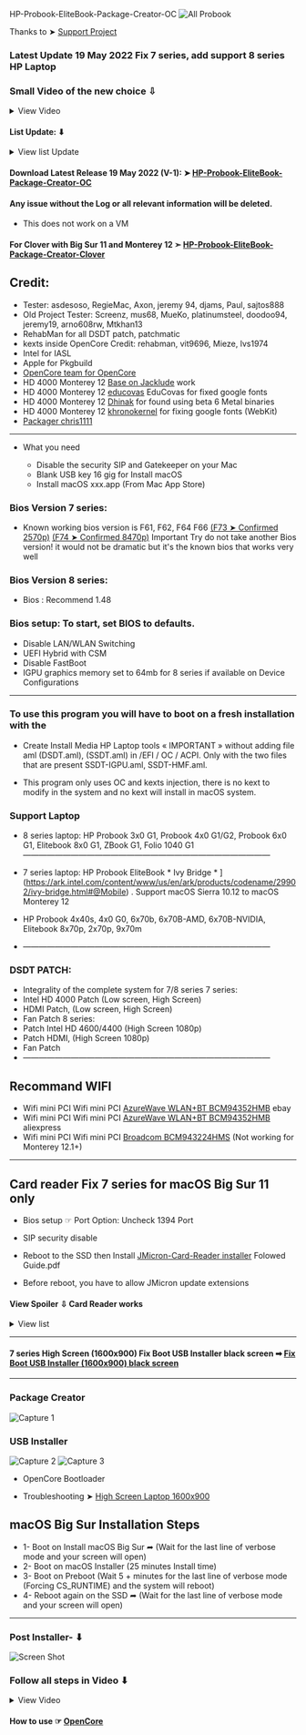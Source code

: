 HP-Probook-EliteBook-Package-Creator-OC
![All Probook](https://user-images.githubusercontent.com/6248794/149630159-70386943-75b8-45f6-8c56-0efc83432bf3.png)

Thanks to ➤ [Support Project](https://github.com/chris1111/HP-Probook-EliteBook-Package-Creator-OC/blob/master/Support-HP-Probook-EliteBook-Package-Creator-OC-Project.md)

###  Latest Update 19 May 2022 Fix 7 series, add support 8 series HP Laptop

### Small Video of the new choice ⇩
<details> 
  <summary>View Video</summary>

#### Choice 8 series OpenCore USB:
https://user-images.githubusercontent.com/6248794/169624050-818f97bc-c0b3-48b4-9805-a32ea8d0f979.mov

#### Choice 8 series for Monterey 12:
[](https://user-images.githubusercontent.com/6248794/169172551-4c7d10eb-38af-4c10-b835-be88e04ad74d.mov)

#### Choice 7 series for Monterey 12:
https://user-images.githubusercontent.com/6248794/169596487-941d1845-7552-4148-9e1f-047c36fc6ab2.mov

#### Choice 7 series for Big Sur 11:
https://user-images.githubusercontent.com/6248794/169597351-f70b53d6-14ed-4cb1-829c-787a3bbced14.mov


</details>

#### List Update: ⬇︎
<details> 
  <summary>View list Update</summary>

- Update 12 April 2022 Rollback VoodooPS2Controller

- Update 10 April 2022 update OC 0.8.0-2022-04-08, Update many future

- Update 08 April 2022 Use AirportBrcmFixup-2.1.3, remove  AirportBrcmFixup boot args and applbkl=1 boot args
- Update 05 April 2022 Default theme Flavours-AppleDisk

- Update 04 April 2022 Fix macOS Monterey 12.2 or later

- Update 03 April 2022 Fix somes Wifi card, remove SMCSuperIO.kext
  
- Update 13 Mar 2022 SMCSuperIO after VirtualSMC
    
- Update 12 Mar 2022 Fix Sleep/wake 6x70b, enable HD 4000 Usb install Media on Big Sur and bellow.
  
- Update 12 Mar 2022 Revert back 
 
- Update 12 Mar 2022 Disable RTC ➤ Quirks OpenCore
 
- Update 09 Mar 2022 Remove unnecessary boot args, change SMBIOS
 
- Update 08 Mar 2022 OC 0.8.0

- Update 18 Fev 2022  Fix issue boot loop after post Install
  
- Update 04 Fev 2022 Enable OpenCore APFS, Update default theme Flavours-B, Remove .VolumeIcon.icns on macOS Installer USB to use default theme Icon.
  
- Update 21 Jan 2022  Fix Distribution.xml Background light and dark appearance.
  
- Update 21 Jan 2022  Change Distribution.xml No Background light appearance.
  
- Update 21 Jan 2022  ☞ OpenCore 0.7.8 ☞ OC Configurator V-2-56.0.0
  
- Update 19 Dec 2021  ☞ OpenCore 0.7.7 ☞ OC Configurator V-2-54.1.0

- Update 03 Dec 2021 Add Image View for the Applications

- Update 31 Oct 2021 OpenSource patchHD0000 script

- Update 05 Oct 2021 OpenCore 0.7.5 / Update OpenCore Configurator

- Update 27 Sept 2021 OpenCore 0.7.4

- Update 23 Sept 2021 fix Displayport High Screen 1600x900 Intel HD 4000 

- Update 21 Sept 2021 fix Displayport High Screen 1600x900 Intel HD 4000 

- Update 09 Sept revert MacBook Pro 13.1

- Update 08 Sept 2021 Use MacBook Pro 14.3

- Update 01 Sept 2021 Xcode Build project

- Update 27 August 2021 enable SSDT-IGPU.aml for USB Installer

- Update: 28 July 2021 OC 0.7.2, fix pasword enable, fix nvram reset

- Update: 27 July 2021 add fonction SIP Check for patch HD 4000

- Update: 27 July 2021 update kext HD 4000, add choice menue for Bluethooth

- Update: 27 July 2021 fix initialisition choice HFSPlus and VBOX

- Update: 25 July 2021 fix create Install Media HP Laptop OC.app on Monterey 12

- Update 25 July 2021 Add description Monterey 12, more clean mount EFI

- Update: 25 July 2021 Fix Bluethooth , Fix Install OpenCore USB installer

- Update: 23 July 2021 add Support Bluethooth /Catalina/BigSur/Monterey

- Latest Update: 22 July 2021 add Support macOS Monterey 12 Intel HD 4000

</details>


#### Download Latest Release 19 May 2022 (V-1): ➤ [HP-Probook-EliteBook-Package-Creator-OC ](https://github.com/chris1111/HP-Probook-EliteBook-Package-Creator-OC/releases/tag/V-1)



#### Any issue without the Log or all relevant information will be deleted. 
- This does not work on a VM

#### For Clover with Big Sur 11 and Monterey 12 ➣ [HP-Probook-EliteBook-Package-Creator-Clover](https://github.com/chris1111/HP-ProbookEliteBook-Package-Creator-Clover)

## Credit: 
- Tester: asdesoso, RegieMac, Axon, jeremy 94, djams, Paul, sajtos888
- Old Project Tester: Screenz, mus68, MueKo, 
platinumsteel, doodoo94, jeremy19, arno608rw, Mtkhan13
- RehabMan for all DSDT patch, patchmatic
- kexts inside OpenCore Credit: rehabman, vit9696, Mieze, lvs1974 
- Intel for IASL
- Apple for Pkgbuild
- [OpenCore team for OpenCore](https://github.com/acidanthera/OpenCorePkg)
- HD 4000 Monterey 12 [Base on Jacklude](https://github.com/jacklukem) work
- HD 4000 Monterey 12 [educovas](https://github.com/educovas) EduCovas for fixed google fonts
- HD 4000 Monterey 12 [Dhinak](https://github.com/DhinakG) for found using beta 6 Metal binaries
- HD 4000 Monterey 12 [khronokernel](https://github.com/khronokernel) for fixing google fonts (WebKit)
- [Packager chris1111](https://github.com/chris1111)

----------------------------------------------------------------------------
* What you need

   - Disable the security SIP and Gatekeeper on your Mac
   - Blank USB key 16 gig for Install macOS
   - Install macOS xxx.app (From Mac App Store)
   
### Bios Version 7 series:
- Known working bios version is F61, F62, F64 F66 [(F73 ➤ Confirmed 2570p)](https://www.insanelymac.com/forum/topic/344428-pre-release-macos-big-sur/?page=91&tab=comments#comment-2734611) [(F74 ➤ Confirmed 8470p)](https://github.com/chris1111/HP-Probook-EliteBook-Package-Creator-OC/commit/e6eb41e137c220f3f08b4a8776a8f2516a59e133)
Important Try do not take another Bios version! it would not be dramatic but it's the known bios that works very well

### Bios Version 8 series:
- Bios : Recommend  1.48

### Bios setup: To start, set BIOS to defaults.
- Disable LAN/WLAN Switching
- UEFI Hybrid with CSM
- Disable FastBoot
- IGPU graphics memory set to 64mb for 8 series if available on Device Configurations
----------------------------------------------------------------------------



### To use this program you will have to boot on a fresh installation with the 
- Create Install Media HP Laptop tools « IMPORTANT » without adding file aml (DSDT.aml), (SSDT.aml) in  /EFI / OC / ACPI. Only with the two files that are present SSDT-IGPU.aml, SSDT-HMF.aml.

- This program only uses OC and kexts injection, there is no kext to modify in the system and no kext will install in macOS system.
### Support Laptop

- 8 series laptop: 
HP Probook 3x0 G1, Probook 4x0 G1/G2, Probook 6x0 G1, Elitebook 8x0 G1, ZBook G1, Folio 1040 G1
———————————————————————————————

- 7 series laptop: HP Probook EliteBook * Ivy Bridge * ](https://ark.intel.com/content/www/us/en/ark/products/codename/29902/ivy-bridge.html#@Mobile) . Support macOS Sierra 10.12 to macOS Monterey 12
- HP Probook 4x40s, 4x0 G0, 6x70b, 6x70B-AMD, 6x70B-NVIDIA,  Elitebook 8x70p, 2x70p, 9x70m

- ———————————————————————————————
### DSDT PATCH:
- Integrality of the complete system for 7/8 series
7 series:
- Intel HD 4000 Patch (Low screen, High Screen)
- HDMI Patch, (Low screen, High Screen)
- Fan Patch
8 series:
- Patch Intel HD 4600/4400 (High Screen 1080p)
- Patch HDMI, (High Screen 1080p)
- Fan Patch
- ———————————————————————————————

## Recommand WIFI
- Wifi mini PCI Wifi mini PCI [AzureWave WLAN+BT BCM94352HMB](https://www.ebay.fr/itm/Azurewave-AW-CE123H-Broadcom-BCM94352-802-11ac-WiFi-card-Bluetooth-4-0-for-MAC-/272248789669) ebay
- Wifi mini PCI Wifi mini PCI [AzureWave WLAN+BT BCM94352HMB](https://www.aliexpress.com/item/4000385703330.html) aliexpress
- Wifi mini PCI Wifi mini PCI [Broadcom BCM943224HMS](https://www.ebay.com/itm/253022938877?hash=item3ae957a6fd:g:8JYAAMXQVT9TFoF4) (Not working for Monterey 12.1+)

----------------------------------------------------------------------------

## Card reader Fix 7 series for macOS Big Sur 11 only
- Bios setup ☞ Port Option: Uncheck 1394 Port
- SIP security disable

- Reboot to the SSD then Install [JMicron-Card-Reader installer](https://github.com/chris1111/JMicron-Card-Reader) Folowed Guide.pdf
- Before reboot, you have to allow JMicron update extensions
#### View Spoiler ⇩ Card Reader works
<details> 
<summary>View list  </summary>
   
![Screen Shot ](https://user-images.githubusercontent.com/6248794/87852436-f4426980-c8cf-11ea-913f-72c6093eb32a.png)	

</details>

----------------------------------------------------------------------------


#### 7 series High Screen (1600x900) Fix Boot USB Installer black screen ➡︎ [Fix Boot USB Installer (1600x900) black screen](https://github.com/chris1111/HP-Probook-EliteBook-Package-Creator-OC/issues/2#issuecomment-679373248)

----------------------------------------------------------------------------



### Package Creator
![Capture 1](https://user-images.githubusercontent.com/6248794/87812623-7da15f80-c82e-11ea-9b7c-72e0194b7d19.png)

### USB Installer
![Capture 2](https://user-images.githubusercontent.com/6248794/87812926-f86a7a80-c82e-11ea-862d-23dfdb1efa7d.png)
![Capture 3](https://user-images.githubusercontent.com/6248794/87812929-f86a7a80-c82e-11ea-8ed8-50558744775c.png)
- OpenCore Bootloader

- Troubleshooting ➤ [High Screen Laptop 1600x900](https://github.com/chris1111/HP-Probook-EliteBook-Package-Creator-OC/issues/2#issuecomment-679373248)

## macOS Big Sur Installation Steps
- 1- Boot on Install macOS Big Sur ➦ (Wait for the last line of verbose mode and your screen will open)
- 2- Boot on macOS Installer (25 minutes Install time)
- 3- Boot on Preboot (Wait 5 + minutes for the last line of verbose mode (Forcing CS_RUNTIME)  and the system will reboot)
- 4- Reboot again on the SSD ➦ (Wait for the last line of verbose mode and your screen will open)
----------------------------------------------------------------------------


### Post Installer- ⬇︎
![Screen Shot ](https://user-images.githubusercontent.com/6248794/169633691-2a0c88a1-5c8a-4777-8669-103d73794295.png)



### Follow all steps in Video ⬇︎

<details> 
  <summary>View Video</summary>

## See new Option menu in the OC Package, HFSPlus or VboxHFS this is not show in video!
![USB](https://user-images.githubusercontent.com/6248794/90392185-67b8d180-e05c-11ea-983b-dc5f463e4f2e.gif)

### Follow Video about SIP macOS Monterey patch HD 4000 ⬇︎
- Make sur SIP is disable: csrutil disable, csrutil authenticated-root disable

https://user-images.githubusercontent.com/6248794/127252279-31cfba80-b9f3-4a90-b3ed-15c5839cf26e.mov


### New Video Download Release V1: 22 July 2021- ⬇︎
[![Modular Image Creation](https://user-images.githubusercontent.com/6248794/87856188-696f6800-c8eb-11ea-898c-396970e38e1b.png)](https://youtu.be/KYJJVEjyZw4)
### Video USB Install 

[![Modular Image Creation](https://user-images.githubusercontent.com/6248794/87856188-696f6800-c8eb-11ea-898c-396970e38e1b.png)](https://youtu.be/42qO8zuUzPE)
## See new Option menu in the Post install Package, HFSPlus or VboxHFS this is not show in video!
![USB](https://user-images.githubusercontent.com/6248794/90356254-df670c00-e01c-11ea-874d-80f30e1a4bff.gif)

### Video Monterey Post Install- ⬇︎

[![Modular Image Creation](https://user-images.githubusercontent.com/6248794/87856188-696f6800-c8eb-11ea-898c-396970e38e1b.png)](https://youtu.be/jQW35JIuZ6k)

### Video Post Install Big Sur- ⬇︎
[![Modular Image Creation](https://user-images.githubusercontent.com/6248794/87856188-696f6800-c8eb-11ea-898c-396970e38e1b.png)](https://youtu.be/cCdffBkRWrM)

### Video Build with Xcode - ⬇︎ - How to ➤ [Build with Xcode](https://github.com/chris1111/HP-Probook-EliteBook-Package-Creator-OC/wiki/Build-Project)

[![Modular Image Creation](https://user-images.githubusercontent.com/6248794/87856188-696f6800-c8eb-11ea-898c-396970e38e1b.png)](https://youtu.be/jic4HLh8Hyg)


</details>


#### How to use ☞ [OpenCore](https://dortania.github.io/OpenCore-Install-Guide/)
